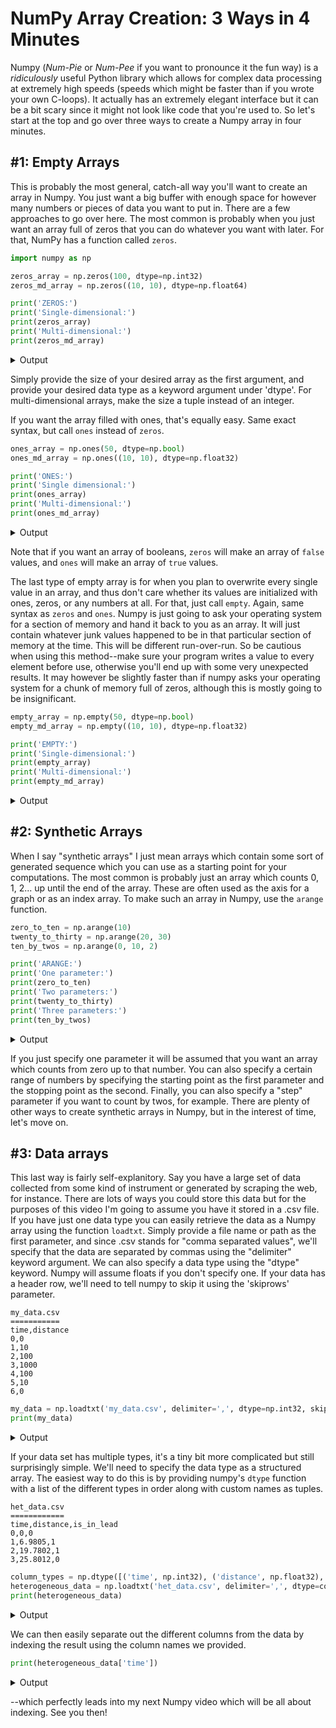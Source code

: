 
# NumPy Array Creation: 3 Ways in 4 Minutes

Numpy (*Num-Pie* or *Num-Pee* if you want to pronounce it the fun way) is a *ridiculously* useful Python library which allows for complex data processing at extremely high speeds (speeds which might be faster than if you wrote your own C-loops). It actually has an extremely elegant interface but it can be a bit scary since it might not look like code that you're used to. So let's start at the top and go over three ways to create a Numpy array in four minutes.

## \#1: Empty Arrays

This is probably the most general, catch-all way you'll want to create an array in Numpy. You just want a big buffer with enough space for however many numbers or pieces of data you want to put in. There are a few approaches to go over here. The most common is probably when you just want an array full of zeros that you can do whatever you want with later. For that, NumPy has a function called `zeros`.

```python
import numpy as np

zeros_array = np.zeros(100, dtype=np.int32)
zeros_md_array = np.zeros((10, 10), dtype=np.float64)

print('ZEROS:')
print('Single-dimensional:')
print(zeros_array)
print('Multi-dimensional:')
print(zeros_md_array)
```

<details>
    <summary>Output</summary>
    <pre>
    ZEROS:
    Single-dimensional:
    [0 0 0 0 0 0 0 0 0 0 0 0 0 0 0 0 0 0 0 0 0 0 0 0 0 0 0 0 0 0 0 0 0 0 0 0 0
     0 0 0 0 0 0 0 0 0 0 0 0 0 0 0 0 0 0 0 0 0 0 0 0 0 0 0 0 0 0 0 0 0 0 0 0 0
     0 0 0 0 0 0 0 0 0 0 0 0 0 0 0 0 0 0 0 0 0 0 0 0 0 0]
    Multi-dimensional:
    [[0. 0. 0. 0. 0. 0. 0. 0. 0. 0.]
     [0. 0. 0. 0. 0. 0. 0. 0. 0. 0.]
     [0. 0. 0. 0. 0. 0. 0. 0. 0. 0.]
     [0. 0. 0. 0. 0. 0. 0. 0. 0. 0.]
     [0. 0. 0. 0. 0. 0. 0. 0. 0. 0.]
     [0. 0. 0. 0. 0. 0. 0. 0. 0. 0.]
     [0. 0. 0. 0. 0. 0. 0. 0. 0. 0.]
     [0. 0. 0. 0. 0. 0. 0. 0. 0. 0.]
     [0. 0. 0. 0. 0. 0. 0. 0. 0. 0.]
     [0. 0. 0. 0. 0. 0. 0. 0. 0. 0.]]
    </pre>
</details>
    

Simply provide the size of your desired array as the first argument, and provide your desired data type as a keyword argument under 'dtype'. For multi-dimensional arrays, make the size a tuple instead of an integer.

If you want the array filled with ones, that's equally easy. Same exact syntax, but call `ones` instead of `zeros`.



```python
ones_array = np.ones(50, dtype=np.bool)
ones_md_array = np.ones((10, 10), dtype=np.float32)

print('ONES:')
print('Single dimensional:')
print(ones_array)
print('Multi-dimensional:')
print(ones_md_array)
```
<details>
    <summary>Output</summary>
    <pre>
    ONES:
    Single dimensional:
    [ True  True  True  True  True  True  True  True  True  True  True  True
      True  True  True  True  True  True  True  True  True  True  True  True
      True  True  True  True  True  True  True  True  True  True  True  True
      True  True  True  True  True  True  True  True  True  True  True  True
      True  True]
    Multi-dimensional:
    [[1. 1. 1. 1. 1. 1. 1. 1. 1. 1.]
     [1. 1. 1. 1. 1. 1. 1. 1. 1. 1.]
     [1. 1. 1. 1. 1. 1. 1. 1. 1. 1.]
     [1. 1. 1. 1. 1. 1. 1. 1. 1. 1.]
     [1. 1. 1. 1. 1. 1. 1. 1. 1. 1.]
     [1. 1. 1. 1. 1. 1. 1. 1. 1. 1.]
     [1. 1. 1. 1. 1. 1. 1. 1. 1. 1.]
     [1. 1. 1. 1. 1. 1. 1. 1. 1. 1.]
     [1. 1. 1. 1. 1. 1. 1. 1. 1. 1.]
     [1. 1. 1. 1. 1. 1. 1. 1. 1. 1.]]
    </pre>
</details>

Note that if you want an array of booleans, `zeros` will make an array of `false` values, and `ones` will make an array of `true` values.

The last type of empty array is for when you plan to overwrite every single value in an array, and thus don't care whether its values are initialized with ones, zeros, or any numbers at all. For that, just call `empty`. Again, same syntax as `zeros` and `ones`. Numpy is just going to ask your operating system for a section of memory and hand it back to you as an array. It will just contain whatever junk values happened to be in that particular section of memory at the time. This will be different run-over-run. So be cautious when using this method--make sure your program writes a value to every element before use, otherwise you'll end up with some very unexpected results. It may however be slightly faster than if numpy asks your operating system for a chunk of memory full of zeros, although this is mostly going to be insignificant.


```python
empty_array = np.empty(50, dtype=np.bool)
empty_md_array = np.empty((10, 10), dtype=np.float32)

print('EMPTY:')
print('Single-dimensional:')
print(empty_array)
print('Multi-dimensional:')
print(empty_md_array)
```
<details>
    <summary>Output</summary>
    <pre>
    EMPTY:
    Single-dimensional:
    [ True  True  True  True  True  True False False  True  True  True  True
      True  True False False  True  True  True  True  True  True False False
      True  True  True  True  True  True False False  True  True  True  True
      True  True False False  True  True  True  True  True  True False False
      True  True]
    Multi-dimensional:
    [[1. 1. 1. 1. 1. 1. 1. 1. 1. 1.]
     [1. 1. 1. 1. 1. 1. 1. 1. 1. 1.]
     [1. 1. 1. 1. 1. 1. 1. 1. 1. 1.]
     [1. 1. 1. 1. 1. 1. 1. 1. 1. 1.]
     [1. 1. 1. 1. 1. 1. 1. 1. 1. 1.]
     [1. 1. 1. 1. 1. 1. 1. 1. 1. 1.]
     [1. 1. 1. 1. 1. 1. 1. 1. 1. 1.]
     [1. 1. 1. 1. 1. 1. 1. 1. 1. 1.]
     [1. 1. 1. 1. 1. 1. 1. 1. 1. 1.]
     [1. 1. 1. 1. 1. 1. 1. 1. 1. 1.]]
    </pre>
</details>

## \#2: Synthetic Arrays

When I say "synthetic arrays" I just mean arrays which contain some sort of generated sequence which you can use as a starting point for your computations. The most common is probably just an array which counts 0, 1, 2... up until the end of the array. These are often used as the axis for a graph or as an index array. To make such an array in Numpy, use the `arange` function.


```python
zero_to_ten = np.arange(10)
twenty_to_thirty = np.arange(20, 30)
ten_by_twos = np.arange(0, 10, 2)

print('ARANGE:')
print('One parameter:')
print(zero_to_ten)
print('Two parameters:')
print(twenty_to_thirty)
print('Three parameters:')
print(ten_by_twos)
```
<details>
    <summary>Output</summary>
    <pre>
    ARANGE:
    One parameter:
    [0 1 2 3 4 5 6 7 8 9]
    Two parameters:
    [20 21 22 23 24 25 26 27 28 29]
    Three parameters:
    [0 2 4 6 8]
    </pre>
</details>

If you just specify one parameter it will be assumed that you want an array which counts from zero up to that number. You can also specify a certain range of numbers by specifying the starting point as the first parameter and the stopping point as the second. Finally, you can also specify a "step" parameter if you want to count by twos, for example. There are plenty of other ways to create synthetic arrays in Numpy, but in the interest of time, let's move on.

## \#3: Data arrays

This last way is fairly self-explanitory. Say you have a large set of data collected from some kind of instrument or generated by scraping the web, for instance. There are lots of ways you could store this data but for the purposes of this video I'm going to assume you have it stored in a .csv file. If you have just one data type you can easily retrieve the data as a Numpy array using the function `loadtxt`. Simply provide a file name or path as the first parameter, and since .csv stands for "comma separated values", we'll specify that the data are separated by commas using the "delimiter" keyword argument. We can also specify a data type using the "dtype" keyword. Numpy will assume floats if you don't specify one. If your data has a header row, we'll need to tell numpy to skip it using the 'skiprows' parameter.

```
my_data.csv
===========
time,distance
0,0
1,10
2,100
3,1000
4,100
5,10
6,0
```


```python
my_data = np.loadtxt('my_data.csv', delimiter=',', dtype=np.int32, skiprows=1)
print(my_data)
```
<details>
    <summary>Output</summary>
    <pre>
    [[   0    0]
     [   1   10]
     [   2  100]
     [   3 1000]
     [   4  100]
     [   5   10]
     [   6    0]]
    </pre>
</details>

If your data set has multiple types, it's a tiny bit more complicated but still surprisingly simple. We'll need to specify the data type as a structured array. The easiest way to do this is by providing numpy's `dtype` function with a list of the different types in order along with custom names as tuples.

```
het_data.csv
============
time,distance,is_in_lead
0,0,0
1,6.9805,1
2,19.7802,1
3,25.8012,0
```


```python
column_types = np.dtype([('time', np.int32), ('distance', np.float32), ('is_in_lead', np.bool)])
heterogeneous_data = np.loadtxt('het_data.csv', delimiter=',', dtype=column_types, skiprows=1)
print(heterogeneous_data)
```
<details>
    <summary>Output</summary>
    <pre>
    [(0,  0.    , False) (1,  6.9805,  True) (2, 19.7802,  True)
     (3, 25.8012, False)]
    </pre>
</details>

We can then easily separate out the different columns from the data by indexing the result using the column names we provided.


```python
print(heterogeneous_data['time'])
```
<details>
    <summary>Output</summary>
    <pre>
    [0 1 2 3]
    </pre>
</details>

--which perfectly leads into my next Numpy video which will be all about indexing. See you then!
